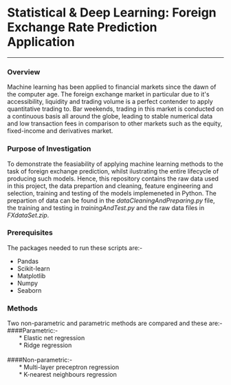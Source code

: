 
# Statistical & Deep Learning: Foreign Exchange Rate Prediction Application
__________________________________________________________________________________________________________________________________________

### Overview 
Machine learning has been applied to financial markets since the dawn of the computer age. The foreign exchange market in particular due to it's accessibility, liquidity and trading volume is a perfect contender to apply quantitative trading to. Bar weekends, trading in this market is conducted on a continuous basis all around the globe, leading to stable numerical data and low transaction fees in comparison to other markets such as the equity, fixed-income and derivatives market. 

### Purpose of Investigation 
To demonstrate the feasiability of applying machine learning methods to the task of foreign exchange prediction, whilst ilustrating the entire lifecycle of producing such models. Hence, this repository contains the raw data used in this project, the data prepartion and cleaning, feature engineering and selection, training and testing of the models implemeneted in Python. The prepartion of data can be found in the _dataCleaningAndPreparing.py_ file, the training and testing in _trainingAndTest.py_ and the raw data files in _FXdataSet.zip_. 

### Prerequisites
The packages needed to run these scripts are:-
* Pandas  
* Scikit-learn 
* Matplotlib 
* Numpy 
* Seaborn

### Methods
Two non-parametric and parametric methods are compared and these are:-<br>
####Parametric:-<br>
&nbsp;&nbsp;&nbsp;&nbsp;&nbsp;&nbsp; * Elastic net regression <br>
&nbsp;&nbsp;&nbsp;&nbsp;&nbsp;&nbsp; * Ridge regression<br>
<br>
####Non-parametric:-<br>
&nbsp;&nbsp;&nbsp;&nbsp;&nbsp;&nbsp; * Multi-layer preceptron regression<br>
&nbsp;&nbsp;&nbsp;&nbsp;&nbsp;&nbsp; * K-nearest neighbours regression <br>
        
        
